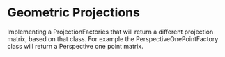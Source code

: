 # Geometric Projections

Implementing a ProjectionFactories that will return a different projection matrix, based on that class. For example the PerspectiveOnePointFactory class will return a Perspective one point matrix.
